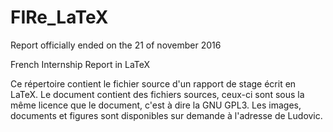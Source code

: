 # FIRe_LaTeX
Report officially ended on the 21 of november 2016

French Internship Report in LaTeX

Ce répertoire contient le fichier source d'un rapport de stage écrit en LaTeX. Le document contient des fichiers sources, ceux-ci
sont sous la même licence que le document, c'est à dire la GNU GPL3.
Les images, documents et figures sont disponibles sur demande à l'adresse de Ludovic.
